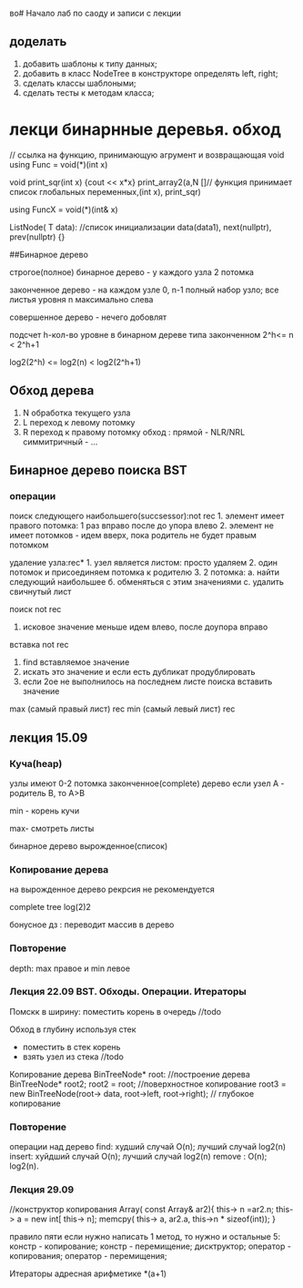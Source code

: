 во# Начало лаб по саоду и записи с лекции
## доделать
1. добавить шаблоны к типу данных;
2. добавить в класс NodeTree в конструкторе определять left, right;
3. сделать классы шаблоными;
4. сделать тесты к методам класса;

# лекци бинарнные деревья. обход

// ссылка на функцию, принимающую агрумент и возвращающая void
using Func = void(*)(int x)

void print_sqr(int x) {cout << x*x}
print_array2(a,N []// функция принимает список глобальных переменных,(int x), print_sqr) 

using FuncX = void(*)(int& x)

ListNode( T data):
//список инициализации
data(data1), next(nullptr), prev(nullptr) {}

##Бинарное дерево

строгое(полное) бинарное дерево - у каждого узла 2 потомка

законченное дерево - на каждом узле 0, n-1 полный набор узло;
все листья уровня n максимально слева

совершенное дерево - нечего добовлят

подсчет h-кол-во уровне в бинарном дереве типа законченном
2^h<= n < 2^h+1

log2(2^h) <= log2(n) < log2(2^h+1)

## Обход дерева
   1. N обработка текущего узла
   2. L переход к левому потомку
   3. R переход к правому потомку 
  обход :
  прямой - NLR/NRL
  симмитричный - ...


## Бинарное дерево поиска BST
### операции 
   поиск следующего наибольшего(succsessor):not rec
      1. элемент имеет правого потомка:
         1 раз вправо после до упора влево
      2. элемент не имеет потомков - идем вверх, 
         пока родитель не будет правым потомком

   удаление узла:rec*
         1. узел является листом: просто удаляем
         2. один потомок и присоединяем потомка к родителю
         3. 2 потомка:
            а. найти следующий наибольшее
            б. обменяться с этим значениями
            с. удалить свичнутый лист

   поиск not rec
   1. исковое значение меньше идем влево, после доупора вправо

   вставка not rec
   1. find вставляемое значение
   2. искать это значение и если есть дубликат продублировать
   3. если 2ое не выполнилось на последнем листе поиска вставить значение

   max (самый правый лист) rec
   min (самый левый лист) rec


## лекция 15.09
### Куча(heap)
   узлы имеют 0-2 потомка
   законченное(complete) дерево
   если узел А - родитель В, то А>В

   min - корень кучи

   max- смотреть листы
   
   бинарное дерево вырожденное(список)

### Копирование дерева
    
   на вырожденное дерево рекрсия не рекомендуется
  
   complete tree log(2)2
  
   бонусное дз : переводит массив в дерево


### Повторение
   depth: max правое и min левое


### Лекция 22.09 BST. Обходы. Операции. Итераторы
   
   Помскк в ширину:
   поместить корень в очередь
   //todo

   Обход в глубину используя стек
   - поместить в стек корень
   - взять узел из стека
   //todo


   Копирование дерева 
      BinTreeNode<int>* root:
      //построение дерева
      BinTreeNode<int>* root2;
      root2 = root; //поверхностное копирование
      root3 = new BinTreeNode(root-> data,
      root->left, root->right); // глубокое копирование

### Повторениe
   операции над дерево
   find: худший случай O(n); лучший случай log2(n)
   insert: хуйдший случай O(n); лучший случай log2(n)
   remove : O(n); log2(n).

### Лекция 29.09 

   //конструктор копирования
   Array( const Array& ar2){
    this-> n =ar2.n;
    this-> a = new int[ this-> n];
    memcpy( this-> a, ar2.a, this->n * sizeof(int));
   }

   правило пяти
   если нужно написать 1 метод, то нужно и остальные 5:
   констр - копирование;
   констр - перемищение;
   дисктруктор;
   оператор - копирования;
   оператор - перемищения;

   Итераторы
   адресная арифметике *(a+1)
   

   
    

   
    
   
    
   

   


  

  



 